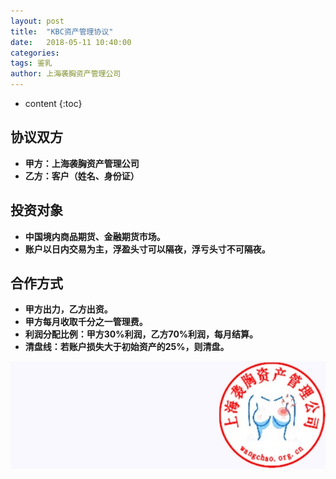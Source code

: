 ```yaml
---
layout: post
title:  "KBC资产管理协议"
date:   2018-05-11 10:40:00
categories: 
tags: 鉴乳
author: 上海袭胸资产管理公司
---
```


* content
{:toc}

## 协议双方
* **甲方：上海袭胸资产管理公司**
* **乙方：客户（姓名、身份证）**

## 投资对象
* **中国境内商品期货、金融期货市场。**
* **账户以日内交易为主，浮盈头寸可以隔夜，浮亏头寸不可隔夜。**

## 合作方式
* **甲方出力，乙方出资。**
* **甲方每月收取千分之一管理费。**
* **利润分配比例：甲方30%利润，乙方70%利润，每月结算。**
* **清盘线：若账户损失大于初始资产的25%，则清盘。**

![image](https://github.com/hhtc2050/hhtc2050.github.io/blob/master/css/KBC.jpg)

